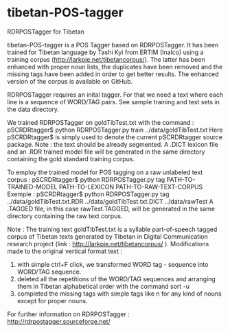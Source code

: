 # tibetan-POS-tagger
RDRPOSTagger for Tibetan

tibetan-POS-tagger is a POS Tagger based on RDRPOSTagger. It has been trained for Tibetan language by Tashi Kyi from ERTIM (Inalco) using a training corpus (http://larkpie.net/tibetancorpus/). The latter has been enhanced with proper noun lists, the duplicates have been removed and the missing tags have been added in order to get better results. The enhanced version of the corpus is available on GitHub.

RDRPOSTagger requires an inital tagger. For that we need a text where each line is a sequence of WORD/TAG pairs.
See sample training and test sets in the data directory.

We trained RDRPOSTagger on goldTibTest.txt with the command : pSCRDRtagger$ python RDRPOSTagger.py train ../data/goldTibTest.txt
Here pSCRDRtagger$ is simply used to denote the current pSCRDRtagger source package. Note : the text should be already segmented.
A .DICT lexicon file and an .RDR trained model file will be generated in the same directory containing the gold standard training corpus.

To employ the trained model for POS tagging on a raw unlabeled text corpus : pSCRDRtagger$ python RDRPOSTagger.py tag PATH-TO-TRAINED-MODEL PATH-TO-LEXICON PATH-TO-RAW-TEXT-CORPUS
Exemple : pSCRDRtagger$ python RDRPOSTagger.py tag ../data/goldTibTest.txt.RDR ../data/goldTibTest.txt.DICT ../data/rawTest
A .TAGGED file, in this case rawTest.TAGGED, will be generated in the same directory containing the raw text corpus.

Note :
The training text goldTibTest.txt is a syllable part-of-speech tagged corpus of Tibetan texts generated by Tibetan in Digital Communication research project (link : http://larkpie.net/tibetancorpus/ ).
Modifications made to the original vertical format text : 
1) with simple ctrl+F click, we transformed WORD  tag - sequence into WORD/TAG sequence.
2) deleted all the repetitions of the WORD/TAG sequences and arranging them in Tibetan alphabetical order with the command sort -u
3) completed the missing tags with simple tags like n for any kind of nouns except for proper nouns. 

For further information on RDRPOSTagger : http://rdrpostagger.sourceforge.net/



